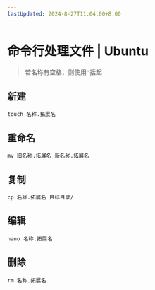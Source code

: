 ```yaml
---
lastUpdated: 2024-8-27T11:04:00+8:00
---
```


# 命令行处理文件 | Ubuntu

> 若名称有空格，则使用```'```括起

## 新建

```touch 名称.拓展名```

## 重命名

```mv 旧名称.拓展名 新名称.拓展名```

## 复制

```cp 名称.拓展名 目标目录/```

## 编辑

```nano 名称.拓展名```

## 删除

```rm 名称.拓展名```